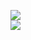 [![](https://img.shields.io/badge/Made%20With-Github%20Spray-lightgrey.svg?style=for-the-badge&logo=github)](https://github.com/Annihil/github-spray#921)  
[![](https://i.imgur.com/2DrTn0Z.gif)](https://github.com/Annihil/github-spray)